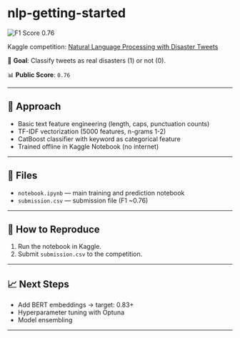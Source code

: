 # nlp-getting-started

![F1 Score 0.76](screenshot.png)


Kaggle competition: [Natural Language Processing with Disaster Tweets](https://www.kaggle.com/competitions/nlp-getting-started)

🎯 **Goal**: Classify tweets as real disasters (1) or not (0).

📊 **Public Score**: `0.76`

---

## 🧰 Approach

- Basic text feature engineering (length, caps, punctuation counts)
- TF-IDF vectorization (5000 features, n-grams 1-2)
- CatBoost classifier with keyword as categorical feature
- Trained offline in Kaggle Notebook (no internet)

---

## 📁 Files

- `notebook.ipynb` — main training and prediction notebook
- `submission.csv` — submission file (F1 ~0.76)

---

## 🚀 How to Reproduce

1. Run the notebook in Kaggle.
2. Submit `submission.csv` to the competition.

---

## 📈 Next Steps

- Add BERT embeddings → target: 0.83+
- Hyperparameter tuning with Optuna
- Model ensembling

---

